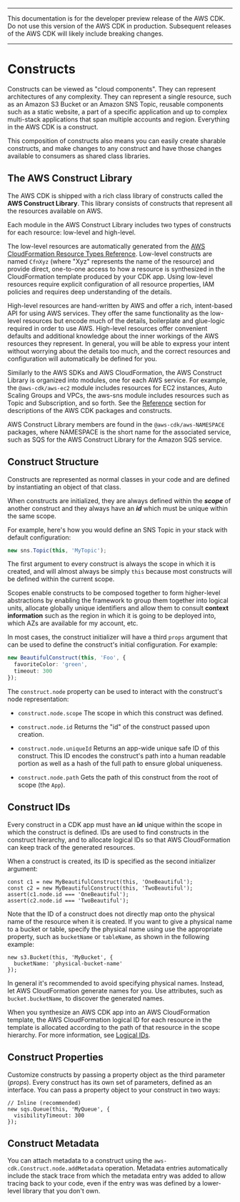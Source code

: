 --------

 This documentation is for the developer preview release of the AWS CDK\. Do not use this version of the AWS CDK in production\. Subsequent releases of the AWS CDK will likely include breaking changes\.

--------

# Constructs<a name="constructs"></a>

Constructs can be viewed as "cloud components". They can represent architectures of any complexity. They can represent a single resource, such as an Amazon S3 Bucket or an Amazon SNS Topic, reusable components such as a static website, a part of a specific application and up to complex multi-stack applications that span multiple accounts and region. Everything in the AWS CDK is a construct.

This composition of constructs also means you can easily create sharable constructs, and make changes to any construct and have those changes available to consumers as shared class libraries\.

## The AWS Construct Library

The AWS CDK is shipped with a rich class library of constructs called the **AWS Construct Library**. This library consists of constructs that represent all the resources available on AWS.

Each module in the AWS Construct Library includes two types of constructs for each resource: low-level and high-level.

The low-level resources are automatically generated from the [AWS CloudFormation Resource Types Reference](https://docs.aws.amazon.com/AWSCloudFormation/latest/UserGuide/aws-template-resource-type-ref.html). Low-level constructs are named `CfnXyz` (where "Xyz" represents the name of the resource) and provide direct, one-to-one access to how a resource is synthesized in the CloudFormation template produced by your CDK app. Using low-level resources require explicit configuration of all resource properties, IAM policies and requires deep understanding of the details.

High-level resources are hand-written by AWS and offer a rich, intent-based API for using AWS services. They offer the same functionality as the low-level resources but encode much of the details, boilerplate and glue-logic required in order to use AWS. High-level resources offer convenient defaults and additional knowledge about the inner workings of the AWS resources they represent\. In general, you will be able to express your intent without worrying about the details too much, and the correct resources and configuration will automatically be defined for you\.  

Similarly to the AWS SDKs and AWS CloudFormation, the AWS Construct Library is organized into modules, one for each AWS service. For example, the `@aws-cdk/aws-ec2` module includes resources for EC2 instances, Auto Scaling Groups and VPCs, the aws-sns module includes resources such as Topic and Subscription, and so forth. See the [Reference](https://awslabs.github.io/aws-cdk/reference.html#reference) section for descriptions of the AWS CDK packages and constructs\.

AWS Construct Library members are found in the `@aws-cdk/aws-NAMESPACE` packages, where NAMESPACE is the short name for the associated service, such as SQS for the AWS Construct Library for the Amazon SQS service\.

## Construct Structure<a name="constructs_structure"></a>

Constructs are represented as normal classes in your code and are defined by instantiating an object of that class.

When constructs are initialized, they are always defined within the _**scope**_ of another construct and they always have an _**id**_ which must be unique within the same scope.

For example, here's how you would define an SNS Topic in your stack with default configuration:

```ts
new sns.Topic(this, 'MyTopic');
```

The first argument to every construct is always the scope in which it is created, and will almost always be simply `this` because most constructs will be defined within the current scope.

Scopes enable constructs to be composed together to form higher-level abstractions by enabling the framework to group them together into logical units, allocate globally unique identifiers and allow them to consult __context information__ such as the region in which it is going to be deployed into, which AZs are available for my account, etc.

In most cases, the construct initializer will have a third `props` argument that can be used to define the construct's initial configuration. For example:

```ts
new BeautifulConstruct(this, 'Foo', {
  favoriteColor: 'green',
  timeout: 300
});
```

The `construct.node` property can be used to interact with the construct's node representation:

* `construct.node.scope` The scope in which this construct was defined.

* `construct.node.id` Returns the "id" of the construct passed upon creation.

* `construct.node.uniqueId` Returns an app-wide unique safe ID of this construct. This ID encodes the construct's path into a human readable portion as well as a hash of the full path to ensure global uniqueness.

* `construct.node.path` Gets the path of this construct from the root of scope (the `App`)\.

## Construct IDs<a name="constructs_ids"></a>

Every construct in a CDK app must have an **id** unique within the scope in which the construct is defined. IDs are used to find constructs in the construct hierarchy, and to allocate logical IDs so that AWS CloudFormation can keep track of the generated resources\.

When a construct is created, its ID is specified as the second initializer argument:

```
const c1 = new MyBeautifulConstruct(this, 'OneBeautiful');
const c2 = new MyBeautifulConstruct(this, 'TwoBeautiful');
assert(c1.node.id === 'OneBeautiful');
assert(c2.node.id === 'TwoBeautiful');
```

Note that the ID of a construct does not directly map onto the physical name of the resource when it is created\. If you want to give a physical name to a bucket or table, specify the physical name using use the appropriate property, such as `bucketName` or `tableName`, as shown in the following example:

```
new s3.Bucket(this, 'MyBucket', {
  bucketName: 'physical-bucket-name'
});
```

In general it's recommended to avoid specifying physical names\. Instead, let AWS CloudFormation generate names for you\. Use attributes, such as `bucket.bucketName`, to discover the generated names\.

When you synthesize an AWS CDK app into an AWS CloudFormation template, the AWS CloudFormation logical ID for each resource in the template is allocated according to the path of that resource in the scope hierarchy\. For more information, see [Logical IDs](logical_ids.md)\.

## Construct Properties<a name="constructs_properties"></a>

Customize constructs by passing a property object as the third parameter \(*props*\)\. Every construct has its own set of parameters, defined as an interface\. You can pass a property object to your construct in two ways:

```
// Inline (recommended)
new sqs.Queue(this, 'MyQueue', {
  visibilityTimeout: 300
});
```

## Construct Metadata<a name="constructs_metadata"></a>

You can attach metadata to a construct using the `aws-cdk.Construct.node.addMetadata` operation\. Metadata entries automatically include the stack trace from which the metadata entry was added to allow tracing back to your code, even if the entry was was defined by a lower\-level library that you don't own\.
